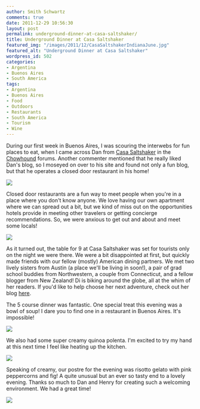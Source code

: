 ```yaml
---
author: Smith Schwartz
comments: true
date: 2011-12-29 10:56:30
layout: post
permalink: underground-dinner-at-casa-saltshaker/
title: Underground Dinner at Casa Saltshaker
featured_img: "/images/2011/12/CasaSaltshakerIndianaJune.jpg"
featured_alt: "Underground Dinner at Casa Saltshaker"
wordpress_id: 502
categories:
- Argentina
- Buenos Aires
- South America
tags:
- Argentina
- Buenos Aires
- Food
- Outdoors
- Restaurants
- South America
- Tourism
- Wine
---
```


During our first week in Buenos Aires, I was scouring the interwebs for fun places to eat, when I came across Dan from [Casa Saltshaker](http://www.casasaltshaker.com/indexen.htm) in the [Chowhound](http://chowhound.chow.com/boards) forums. Another commenter mentioned that he really liked Dan's blog, so I moseyed on over to his site and found not only a fun blog, but that he operates a closed door restaurant in his home!

![](/images/2011/12/IMG_5404.jpg)

Closed door restaurants are a fun way to meet people when you're in a place where you don't know anyone. We love having our own apartment where we can spread out a bit, but we kind of miss out on the opportunities hotels provide in meeting other travelers or getting concierge recommendations. So, we were anxious to get out and about and meet some locals!

![](/images/2011/12/IMG_5411.jpg)

As it turned out, the table for 9 at Casa Saltshaker was set for tourists only on the night we were there. We were a bit disappointed at first, but quickly made friends with our fellow (mostly) American dining partners. We met two lively sisters from Austin (a place we'll be living in soon!), a pair of grad school buddies from Northwestern, a couple from Connecticut, and a fellow blogger from New Zealand! Di is biking around the globe, all at the whim of her readers. If you'd like to help choose her next adventure, check out her blog [here](http://www.indianajune.com/).

The 5 course dinner was fantastic. One special treat this evening was a bowl of soup! I dare you to find one in a restaurant in Buenos Aires. It's impossible!

![](/images/2011/12/IMG_5410.jpg)

We also had some super creamy quinoa polenta. I'm excited to try my hand at this next time I feel like heating up the kitchen. 

![](/images/2011/12/IMG_5423.jpg)

Speaking of creamy, our postre for the evening was risotto gelato with pink peppercorns and fig! A quite unusual but an ever so tasty end to a lovely evening. Thanks so much to Dan and Henry for creating such a welcoming environment. We had a great time!

![](/images/2011/12/IMG_5433.jpg)
  



